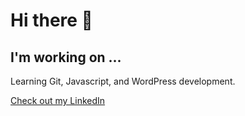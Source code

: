 # Hi there 👋

## I'm working on ... 
Learning Git, Javascript, and WordPress development.

[Check out my LinkedIn](https://www.linkedin.com/in/jessica-tran-tobiesen/)



<!--
**jtobiesen/jtobiesen** is a ✨ _special_ ✨ repository because its `README.md` (this file) appears on your GitHub profile.

Here are some ideas to get you started:

- 🔭 I’m currently working on ...
- 🌱 I’m currently learning ...
- 👯 I’m looking to collaborate on ...
- 🤔 I’m looking for help with ...
- 💬 Ask me about ...
- 📫 How to reach me: ...
- 😄 Pronouns: ...
- ⚡ Fun fact: ...
-->
